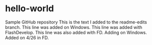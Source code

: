 # hello-world
Sample GitHub repository
This is the text I added to the readme-edits branch.
This line was added on Windows.
This line was added with FlashDevelop.
This line was also added with FD.
Adding on Windows.
Added on 4/26 in FD.

